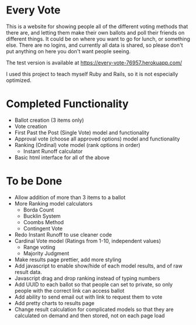 # Every Vote
This is a website for showing people all of the different voting methods that there are, and letting them make their own ballots and poll their friends on different things. It could be on where you want to go for lunch, or something else.
There are no logins, and currently all data is shared, so please don't put anything on here you don't want people seeing.

The test version is available at https://every-vote-76957.herokuapp.com/

I used this project to teach myself Ruby and Rails, so it is not especially optimized.

# Completed Functionality

* Ballot creation (3 items only)
* Vote creation
* First Past the Post (Single Vote) model and functionality
* Approval vote (choose all approved options) model and functionality
* Ranking (Ordinal) vote model (rank options in order)
  * Instant Runoff calculator
* Basic html interface for all of the above

# To be Done
* Allow addition of more than 3 items to a ballot
* More Ranking model calculators
  * Borda Count
  * Bucklin System
  * Coombs Method
  * Contingent Vote
* Redo Instant Runoff to use cleaner code
* Cardinal Vote model (Ratings from 1-10, independent values)
  * Range voting
  * Majority Judgment
* Make results page prettier, add more styling
* Add javascript to enable show/hide of each model results, and of raw result data.
* Javascript drag and drop ranking instead of typing numbers
* Add UUID to each ballot so that people can set to private, so only people with the correct link can access ballot
* Add ability to send email out with link to request them to vote
* Add pretty charts to results page
* Change result calculation for complicated models so that they are calculated on demand and then stored, not on each page load
